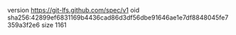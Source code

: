 version https://git-lfs.github.com/spec/v1
oid sha256:42899ef6831169b4436cad86d3df56dbe91646ae1e7df8848045fe7359a3f2e6
size 1161

